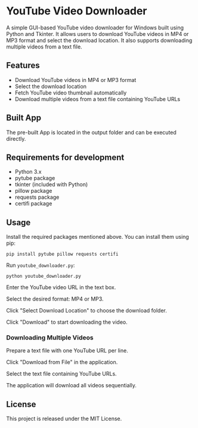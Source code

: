 # YouTube Video Downloader

A simple GUI-based YouTube video downloader for Windows built using Python and Tkinter. It allows users to download YouTube videos in MP4 or MP3 format and select the download location. It also supports downloading multiple videos from a text file.

## Features
- Download YouTube videos in MP4 or MP3 format
- Select the download location
- Fetch YouTube video thumbnail automatically
- Download multiple videos from a text file containing YouTube URLs

## Built App
The pre-built App is located in the output folder and can be executed directly.

## Requirements for development
- Python 3.x
- pytube package
- tkinter (included with Python)
- pillow package
- requests package
- certifi package

## Usage
Install the required packages mentioned above. You can install them using pip:
```
pip install pytube pillow requests certifi
```
Run `youtube_downloader.py`:
```
python youtube_downloader.py
```
Enter the YouTube video URL in the text box.

Select the desired format: MP4 or MP3.

Click "Select Download Location" to choose the download folder.

Click "Download" to start downloading the video.

### Downloading Multiple Videos
Prepare a text file with one YouTube URL per line.

Click "Download from File" in the application.

Select the text file containing YouTube URLs.

The application will download all videos sequentially.

## License
This project is released under the MIT License.
